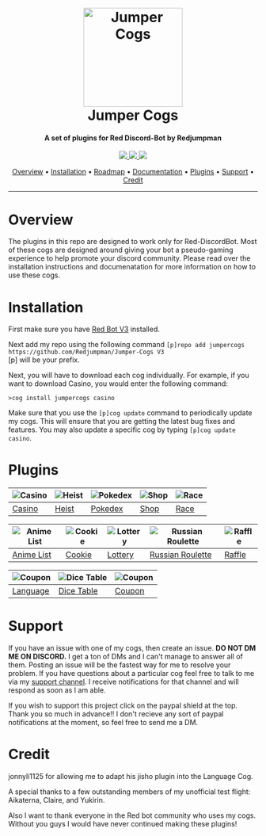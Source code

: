 <h1 align="center">
  <br>
  <a href="https://github.com/Redjumpman/Jumper-Cogs/"><img src="http://pressthebuttons.typepad.com/.a/6a00d83452033569e2011570acd014970b-800wi" alt="Jumper Cogs" width="200"></a>
  <br>
  Jumper Cogs
  <br>
</h1>

<h4 align="center">A set of plugins for Red Discord-Bot by Redjumpman</h4>

<p align="center">
  <a href="https://www.paypal.com/cgi-bin/webscr?cmd=_s-xclick&hosted_button_id=DYU6WYL5K5YML">
    <img src="https://img.shields.io/badge/paypal-donate-red.svg">
  </a>
  <a href="https://www.python.org/downloads/release/python-355/"><img src="https://img.shields.io/badge/Made%20With-Python%203.5-blue.svg?style=for-the-badge">
</a>
  <a href="https://github.com/Cog-Creators/Red-DiscordBot">
      <img src="https://img.shields.io/badge/Discord-Red%20Bot-red.svg">
  </a>
</p>

<p align="center">
  <a href="#overview">Overview</a> •
  <a href="#installation">Installation</a> •
  <a href="https://github.com/Redjumpman/Jumper-Cogs/projects">Roadmap</a> •
  <a href="https://github.com/Redjumpman/Jumper-Cogs/wiki">Documentation</a> •
  <a href="#plugins">Plugins</a> •
  <a href="#support">Support</a> •
  <a href="#credit">Credit</a>
</p>

---
# Overview
The plugins in this repo are designed to work only for Red-DiscordBot. Most of these cogs are designed around giving your bot a pseudo-gaming experience to help promote your discord community. Please read over the installation instructions and documenatation for more information on how to use these cogs.

# Installation
First make sure you have [Red Bot V3](https://github.com/Cog-Creators/Red-DiscordBot/tree/V3/develop) installed.

Next add my repo using the following command `[p]repo add jumpercogs https://github.com/Redjumpman/Jumper-Cogs V3`  
[p] will be your prefix.

Next, you will have to download each cog individually. For example, if you want to download Casino, you would enter the following command:

`>cog install jumpercogs casino`

Make sure that you use the `[p]cog update` command to periodically update my cogs. This will ensure that you are getting the latest bug fixes and features. You may also update a specific cog by typing `[p]cog update casino`.


# Plugins

| ![Casino](https://i.imgur.com/vkpfJug.png) 	| ![Heist](https://i.imgur.com/r1ln0DH.png) 	| ![Pokedex](https://i.imgur.com/9PDfJi1.png) 	| ![Shop](https://cdn3.iconfinder.com/data/icons/shopping-icons-14/128/17_Store-128.png) 	| ![Race](https://i.imgur.com/RtDpIqP.png) 	|
|--------------------------------------------	|-------------------------------------------	|---------------------------------------------	|----------------------------------------------------------------------------------------	|------------------------------------------	|
| [Casino](https://github.com/Redjumpman/Jumper-Cogs/wiki/Casino-RedV3) 	| [Heist](https://github.com/Redjumpman/Jumper-Cogs/wiki/Heist) 	| [Pokedex](https://github.com/Redjumpman/Jumper-Cogs/wiki/Pokedex) 	| [Shop](https://github.com/Redjumpman/Jumper-Cogs/wiki/Shop-System) 	| [Race]() 	|

| ![Anime List](https://i.imgur.com/nq0RLrd.png) 	| ![Cookie](https://i.imgur.com/K7d1Bnj.png) 	| ![Lottery](https://i.imgur.com/AoOjGnp.png) 	| ![Russian Roulette](https://i.imgur.com/c8AUxpF.png) 	| ![Raffle](https://i.imgur.com/nFEY62O.png) 	|
|------------------------------------------------	|--------------------------------------------	|---------------------------------------------	|------------------------------------------------------	|--------------------------------------------	|
| [Anime List](https://github.com/Redjumpman/Jumper-Cogs/wiki/Animelist) 	| [Cookie]() 	| [Lottery](https://github.com/Redjumpman/Jumper-Cogs/wiki/Lottery) 	| [Russian Roulette](https://github.com/Redjumpman/Jumper-Cogs/wiki/Russianroulette) 	| [Raffle](https://github.com/Redjumpman/Jumper-Cogs/wiki/Raffle) 	|

| ![Coupon](https://i.imgur.com/mEfCe2G.png) 	| ![Dice Table](https://i.imgur.com/0kIaU1s.png) 	| ![Coupon](https://i.imgur.com/1oDD3T9.png) 	|
|--------------------------------------------	|------------------------------------------------	|--------------------------------------------	|
| [Language](https://github.com/Redjumpman/Jumper-Cogs/wiki/Language) 	| [Dice Table](https://github.com/Redjumpman/Jumper-Cogs/wiki/Dicetable) 	| [Coupon](https://github.com/Redjumpman/Jumper-Cogs/wiki/Coupon) 	|

# Support
If you have an issue with one of my cogs, then create an issue. **DO NOT DM ME ON DISCORD.** I get a ton of DMs and I can't manage to answer all of them. Posting an issue will be the fastest way for me to resolve your problem. If you have questions about a particular cog feel free to talk to me via my [support channel](https://discord.gg/c6HQUb7). I receive notifications for that channel and will respond as soon as I am able. 

If you wish to support this project click on the paypal shield at the top. Thank you so much in advance!! I don't recieve any sort of paypal notifications at the moment, so feel free to send me a DM.

# Credit
jonnyli1125 for allowing me to adapt his jisho plugin into the Language Cog.

A special thanks to a few outstanding members of my unofficial test flight: Aikaterna, Claire, and Yukirin.

Also I want to thank everyone in the Red bot community who uses my cogs. Without you guys I would have never continued making these plugins!
